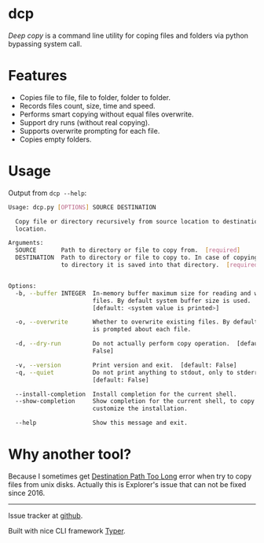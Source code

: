 # dcp

*Deep copy* is a command line utility for coping files and folders via python bypassing system call.

# Features

* Copies file to file, file to folder, folder to folder.
* Records files count, size, time and speed.
* Performs smart copying without equal files overwrite.
* Support dry runs (without real copying).
* Supports overwrite prompting for each file.
* Copies empty folders.

# Usage

Output from `dcp --help`:

```bash
Usage: dcp.py [OPTIONS] SOURCE DESTINATION

  Copy file or directory recursively from source location to destination
  location.

Arguments:
  SOURCE       Path to directory or file to copy from.  [required]
  DESTINATION  Path to directory or file to copy to. In case of copying file
               to directory it is saved into that directory.  [required]


Options:
  -b, --buffer INTEGER  In-memory buffer maximum size for reading and writing
                        files. By default system buffer size is used.
                        [default: <system value is printed>]

  -o, --overwrite       Whether to overwrite existing files. By default user
                        is prompted about each file.

  -d, --dry-run         Do not actually perform copy operation.  [default:
                        False]

  -v, --version         Print version and exit.  [default: False]
  -q, --quiet           Do not print anything to stdout, only to stderr.
                        [default: False]

  --install-completion  Install completion for the current shell.
  --show-completion     Show completion for the current shell, to copy it or
                        customize the installation.

  --help                Show this message and exit.

```

# Why another tool?

Because I sometimes get [Destination Path Too Long](https://answers.microsoft.com/en-us/windows/forum/windows_10-desktop/destination-path-too-long/22ee2a6a-e277-4edc-a4b9-7874737105ef) error when try to copy files from unix disks. Actually this is Explorer's issue that can not be fixed since 2016.

---

Issue tracker at [github](https://github.com/baterflyrity/dcp/issues).

Built with nice CLI framework [Typer](https://typer.tiangolo.com/).